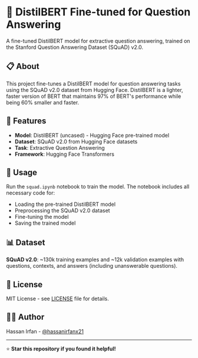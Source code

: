 # 🤖 DistilBERT Fine-tuned for Question Answering

A fine-tuned DistilBERT model for extractive question answering, trained on the Stanford Question Answering Dataset (SQuAD) v2.0.

## 📋 About

This project fine-tunes a DistilBERT model for question answering tasks using the SQuAD v2.0 dataset from Hugging Face. DistilBERT is a lighter, faster version of BERT that maintains 97% of BERT's performance while being 60% smaller and faster.

## 🎯 Features

- **Model**: DistilBERT (uncased) - Hugging Face pre-trained model
- **Dataset**: SQuAD v2.0 from Hugging Face datasets
- **Task**: Extractive Question Answering
- **Framework**: Hugging Face Transformers

## 🚀 Usage

Run the `squad.ipynb` notebook to train the model. The notebook includes all necessary code for:
- Loading the pre-trained DistilBERT model
- Preprocessing the SQuAD v2.0 dataset
- Fine-tuning the model
- Saving the trained model

## 📊 Dataset

**SQuAD v2.0**: ~130k training examples and ~12k validation examples with questions, contexts, and answers (including unanswerable questions).

## 📄 License

MIT License - see [LICENSE](LICENSE) file for details.

## 👨‍💻 Author

Hassan Irfan - [@hassanirfanx21](https://github.com/hassanirfanx21)

---

⭐ **Star this repository if you found it helpful!**
